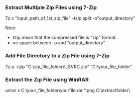 
### Extract Multiple Zip Files using 7-Zip

7z x "input_path_of_1st_zip_file" -tzip.split -o"output_directory"

Note: 

- tzip mean that the compressed file is "zip" format.
- no space between -o and "output_directory"

### Add File Directory to a Zip File using 7-Zip

7z a -tzip "C:\zip_file_folder\ILSVRC.zip" "C:\your_file_folder\"

### Extract the Zip File using WinRAR

unrar x C:\your_file_folder\yourfile.rar *.png C:\extractfolder\


